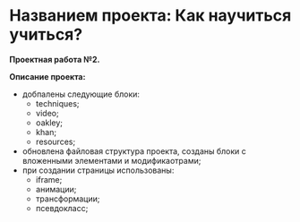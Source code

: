 # Названием проекта: Как научиться учиться?
**Проектная работа №2.**

**Описание проекта:**

  * добпалены следующие блоки:
    - techniques;
    - video;
    - oakley;
    - khan;
    - resources;
  * обновлена файловая структура проекта, созданы блоки с вложенными
    элементами и модификаотрами;
  * при создании страницы использованы:
    - iframe;
    - анимации;
    - трансформации;
    - псевдокласс;
